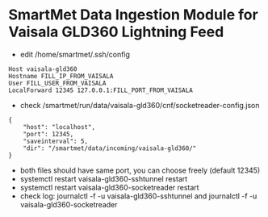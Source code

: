 # SmartMet Data Ingestion Module for Vaisala GLD360 Lightning Feed

* edit /home/smartmet/.ssh/config
```
Host vaisala-gld360
Hostname FILL_IP_FROM_VAISALA
User FILL_USER_FROM_VAISALA
LocalForward 12345 127.0.0.1:FILL_PORT_FROM_VAISALA
```
* check /smartmet/run/data/vaisala-gld360/cnf/socketreader-config.json
```
{
    "host": "localhost",
    "port": 12345,
    "saveinterval": 5,
    "dir": "/smartmet/data/incoming/vaisala-gld360/"
}
```
* both files should have same port, you can choose freely (default 12345)
* systemctl restart vaisala-gld360-sshtunnel restart
* systemctl restart vaisala-gld360-socketreader restart
* check log: journalctl -f -u vaisala-gld360-sshtunnel and journalctl -f -u vaisala-gld360-socketreader
